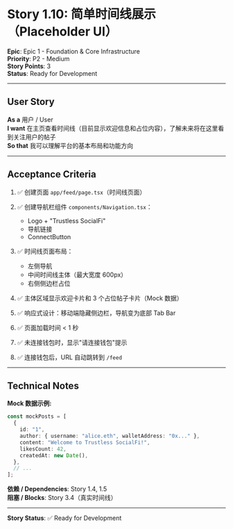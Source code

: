 # Story 1.10: 简单时间线展示（Placeholder UI）

**Epic**: Epic 1 - Foundation & Core Infrastructure  
**Priority**: P2 - Medium  
**Story Points**: 3  
**Status**: Ready for Development

---

## User Story

**As a** 用户 / User  
**I want** 在主页查看时间线（目前显示欢迎信息和占位内容），了解未来将在这里看到关注用户的帖子  
**So that** 我可以理解平台的基本布局和功能方向

---

## Acceptance Criteria

1. ✅ 创建页面 `app/feed/page.tsx`（时间线页面）

2. ✅ 创建导航栏组件 `components/Navigation.tsx`：

   - Logo + "Trustless SocialFi"
   - 导航链接
   - ConnectButton

3. ✅ 时间线页面布局：

   - 左侧导航
   - 中间时间线主体（最大宽度 600px）
   - 右侧侧边栏占位

4. ✅ 主体区域显示欢迎卡片和 3 个占位帖子卡片（Mock 数据）

5. ✅ 响应式设计：移动端隐藏侧边栏，导航变为底部 Tab Bar

6. ✅ 页面加载时间 < 1 秒

7. ✅ 未连接钱包时，显示"请连接钱包"提示

8. ✅ 连接钱包后，URL 自动跳转到 `/feed`

---

## Technical Notes

**Mock 数据示例:**

```typescript
const mockPosts = [
  {
    id: "1",
    author: { username: "alice.eth", walletAddress: "0x..." },
    content: "Welcome to Trustless SocialFi!",
    likesCount: 42,
    createdAt: new Date(),
  },
  // ...
];
```

**依赖 / Dependencies**: Story 1.4, 1.5  
**阻塞 / Blocks**: Story 3.4（真实时间线）

---

**Story Status**: ✅ Ready for Development
